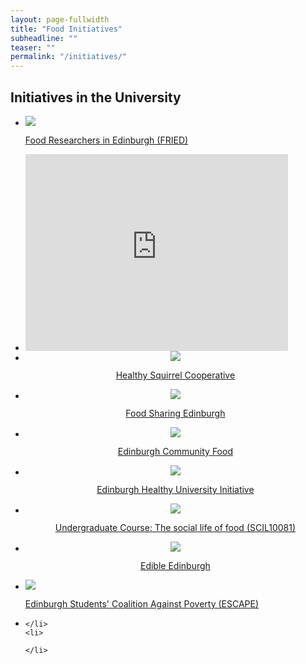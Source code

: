 ```yaml
---
layout: page-fullwidth
title: "Food Initiatives"
subheadline: ""
teaser: ""
permalink: "/initiatives/"
---
```


## Initiatives in the University

<div class="t30">
<ul class="small-block-grid-4">
    <li>
        <a href="http://www.sps.ed.ac.uk/research/research_centres/cross_school_research_clusters/food_researchers_in_edinburgh_fried"><img src="http://www.sps.ed.ac.uk/__data/assets/image/0003/164145/141112153220_69962.jpg" /></a>
        <p class="text-center">
            <a href="http://www.sps.ed.ac.uk/research/research_centres/cross_school_research_clusters/food_researchers_in_edinburgh_fried">Food Researchers in Edinburgh (FRIED)</a>
        </p>
    </li>
    <li>
        <div class="flex-video">
        <iframe width="420" height="315" src="https://www.youtube.com/embed/_wjPACwDyCA" frameborder="0" allowfullscreen></iframe>
    </div>
    </li>
    <li>
        <center>
            <img class="center" src="{{ site.urlimg }}plate7-128.png" />
            <p class="text-center">
                <a href="http://heartysquirreledinburgh.weebly.com/">Healthy Squirrel Cooperative</a>
            </p>
        </center>
    </li>
    <li>
        <center>
            <img class="center" src="{{ site.urlimg }}plate7-128.png" />
            <p class="text-center">
                <a href="https://foodsharingedinburgh.wordpress.com">Food Sharing Edinburgh</a>
            </p>
        </center>
    </li>
</ul>
<ul class="small-block-grid-4">
    <li>
        <center><img class="center" src="{{ site.urlimg }}plate7-128.png" />
            <p> <a href="http://www.edinburghcommunityfood.org.uk">Edinburgh Community Food</a></p>
        </center>
    </li>
    <li>
        <center><img class="center" src="{{ site.urlimg }}plate7-128.png" />
            <p><a href="http://www.ed.ac.uk/staff-students/staff/enhancing-student-experience/initiatives/sep/healthy-university/whos-involved">Edinburgh Healthy University Initiative</a></p>
        </center>
    </li>
    <li>
        <center><img class="center" src="{{ site.urlimg }}plate7-128.png" />
            <p><a href="http://www.drps.ed.ac.uk/15-16/dpt/cxscil10081.htm">Undergraduate Course: The social life of food (SCIL10081)</a></p>
        </center>
    </li>
    <li>
        <center><img class="center" src="{{ site.urlimg }}plate7-128.png" />
            <p><a href="http://www.edible-edinburgh.org/">Edible Edinburgh</a></p>
        </center>
    </li>
</ul>
<ul class="small-block-grid-4">
    <li>
        <img class="center" src="{{ site.urlimg }}plate7-128.png" />
        <p class="text-center">
            <a href="https://www.facebook.com/edinburghescape">Edinburgh Students' Coalition Against Poverty (ESCAPE)</a>
        </p>
    </li>
    <li>
 
    </li>
    <li>
       
    </li>
</ul>
</div>

<!-- a href="https://twitter.com/seasonedstudent?lang=en-gb%0Ahttp://theseasonedstudent.com/">Seasoned Students initiative at University of Aberdeen</a>
 — new Sociology course on food convened by Isabelle Darmon &amp; Niamh Moore
 — Marisa Wilson sits on steering committee
<a href="http://fifediet.co.uk/">Fife Diet</a> — Mike Small has done teaching for Ronan Bolton &amp; Steve Yearley previously
<a href="http://www.mrseelsgarden.org">Mr Seel's Garden (Liverpool)</a> — project that Chris Speed was involved with
 -->
